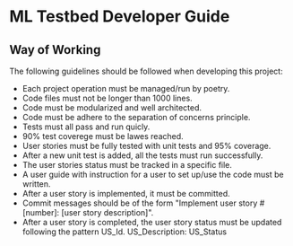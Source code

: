# ML Testbed Developer Guide

## Way of Working

The following guidelines should be followed when developing this project:

*   Each project operation must be managed/run by poetry. 
*   Code files must not be longer than 1000 lines.
*   Code must be modularized and well architected.
*   Code must be adhere to the separation of concerns principle.
*   Tests must all pass and run quicly. 
*   90% test coverege must be lawes reached.
*   User stories must be fully tested with unit tests and 95% coverage.
*   After a new unit test is added, all the tests must run successfully.
*   The user stories status must be tracked in a specific file.
*   A user guide with instruction for a user to set up/use the code must be written.
*   After a user story is implemented, it must be committed.
*   Commit messages should be of the form "Implement user story #[number]: [user story description]".
*   After a user story is completed, the user story status must be updated following the pattern
        US_Id. US_Description: US_Status